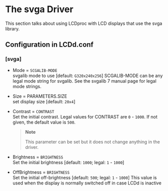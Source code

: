 # The svga Driver

This section talks about using LCDproc with LCD displays that use the
svga library.

## Configuration in LCDd.conf

### \[svga\]

  - Mode = `SCGALIB-MODE`  
    svgalib mode to use \[default: `G320x240x256`\] SCGALIB-MODE can be
    any legal mode string for svgalib. See the svgalib 7 manual page for
    legal mode strings.

  - Size = PARAMETERS.SIZE  
    set display size \[default: `20x4`\]

  - Contrast = `CONTRAST`  
    Set the initial contrast. Legal values for CONTRAST are `0` -
    `1000`. If not given, the default value is `500`.
    
    > **Note**
    > 
    > This parameter can be set but it does not change anything in the
    > driver.

  - Brightness = `BRIGHTNESS`  
    Set the initial brightness \[default: `1000`; legal: `1` - `1000`\]

  - OffBrightness = `BRIGHTNESS`  
    Set the initial off-brightness \[default: `500`; legal: `1` -
    `1000`\] This value is used when the display is normally switched
    off in case LCDd is inactive
